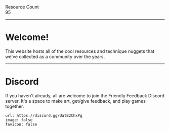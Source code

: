 <div markdown="1" class="ff_badge">
<div markdown="1" class="ff_badge_title">Resource Count</div>
<div markdown="1" class="ff_badge_value">95</div>
</div>

___

# Welcome!

This website hosts all of the cool resources and technique nuggets that we've collected as a community over the years. 

---
# Discord
If you haven't already, all are welcome to join the Friendly Feedback Discord server. It's a space to make art, get/give feedback, and play games together.

```embed
url: https://discord.gg/UatB2ChxPg
image: false
favicon: false
```